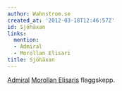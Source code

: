 ```yaml
---
author: Wahnstrom.se
created_at: '2012-03-18T12:46:57Z'
id: Sjöhäxan
links:
  mention:
  - Admiral
  - Morollan Elisari
title: Sjöhäxan
---
```


[Admiral][] [Morollan Elisaris] flaggskepp.

  [Admiral]: Admiral
  [Morollan Elisaris]: Morollan_Elisari